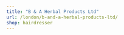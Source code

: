 ```yaml
---
title: "B & A Herbal Products Ltd"
url: /london/b-and-a-herbal-products-ltd/
shop: hairdresser
---
```

